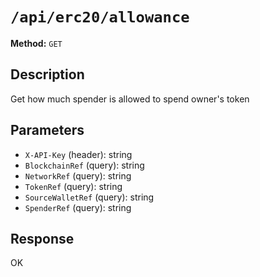 # `/api/erc20/allowance`

**Method:** `GET`  

## Description
Get how much spender is allowed to spend owner's token



## Parameters
- `X-API-Key` (header): string
- `BlockchainRef` (query): string
- `NetworkRef` (query): string
- `TokenRef` (query): string
- `SourceWalletRef` (query): string
- `SpenderRef` (query): string

## Response
OK
